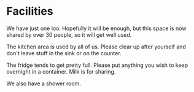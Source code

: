 # Facilities

We have just one loo. Hopefully it will be enough, but this space is now shared by over 30 people, so it will get well used.

The kitchen area is used by all of us. Please clear up after yourself and don't leave stuff in the sink or on the counter.

The fridge tends to get pretty full. Please put anything you wish to keep overnight in a container. Milk is for sharing.

We also have a shower room.



